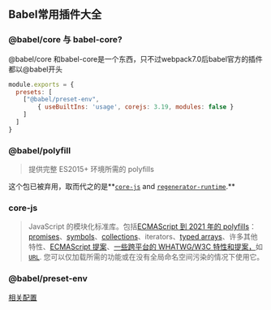 ## Babel常用插件大全

### @babel/core 与 babel-core?

@babel/core 和babel-core是一个东西，只不过webpack7.0后babel官方的插件都以@babel开头

```js
module.exports = {
  presets: [
    ["@babel/preset-env",
    	{ useBuiltIns: 'usage', corejs: 3.19, modules: false }
    ]
  ]
}
```



### @babel/polyfill

> 提供完整 ES2015+ 环境所需的 polyfills

这个包已被弃用，取而代之的是**[`core-js`](https://github.com/zloirock/core-js) and [`regenerator-runtime`](https://www.npmjs.com/package/regenerator-runtime).** 

### core-js

> JavaScript 的模块化标准库。包括[ECMAScript 到 2021 年的 polyfills](https://github.com/zloirock/core-js#ecmascript)：[promises](https://github.com/zloirock/core-js#ecmascript-promise)、[symbols](https://github.com/zloirock/core-js#ecmascript-symbol)、[collections](https://github.com/zloirock/core-js#ecmascript-collections)、iterators、[typed arrays](https://github.com/zloirock/core-js#ecmascript-typed-arrays)、许多其他特性、[ECMAScript 提案](https://github.com/zloirock/core-js#ecmascript-proposals)、[一些跨平台的 WHATWG/W3C 特性和提案，](https://www.npmjs.com/package/core-js#web-standards)如[`URL`](https://github.com/zloirock/core-js#url-and-urlsearchparams). 您可以仅加载所需的功能或在没有全局命名空间污染的情况下使用它。

### @babel/preset-env

[相关配置](https://www.babeljs.cn/docs/babel-preset-env#corejs)